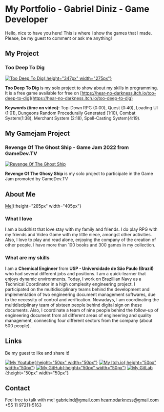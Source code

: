 # My Portfolio - Gabriel Diniz - Game Developer

Hello, nice to have you here! This is where I show the games that I made. Please, be my guest to comment or ask me anything!


## My Project
### Too Deep To Dig
[![Too Deep To Dig](https://img.youtube.com/vi/tqRdO8yj7KU/0.jpg){:height="347px" width="275px"}](https://www.youtube.com/watch?v=tqRdO8yj7KU "Too Deep To Dig") 

**Too Deep To Dig** is my solo project to show about my skills in programming. It is a free game available for free on [https://hear-no-darkness.itch.io/too-deep-to-dig](https://hear-no-darkness.itch.io/too-deep-to-dig)

**Keywords (time on video):** Top-Down RPG (0:00), Quest (0:40), Loading UI (1:01), Dungeons Random Procedurally Generated (1:10), Combat System(1:38), Merchant System (2:18), Spell-Casting System(4:19). 

## My Gamejam Project
### Revenge Of The Ghost Ship - Game Jam 2022 from GameDev.TV
[![Revenge Of The Ghost Ship](https://img.itch.zone/aW1nLzkwNTczNTMucG5n/original/tWG15k.png)](https://img.itch.zone/aW1nLzkwNTczNTMucG5n/347x500/O6TH0f.png "Revenge Of The Ghost Ship")

**Revenge Of The Ghosy Ship** is my solo project to participate in the Game Jam promoted by GameDev.TV 

## About Me
[Me!](images/foto.jpg "Me!"){:height="285px" width="405px"}

### What I love
I am a buddhist that love stay with my family and friends. I do play RPG with my friends and Video Game with my little niece, amongst other activities. Also, I love to play and read alone, enjoying the company of the creation of other people. I have more than 100 books and 300 games in my collection.

### What are my skills
I am a **Chemical Engineer** from **USP - Universidade de São Paulo (Brazil)** who had several different jobs and positions. I am a quick-learner that enjoys dynamic environments.
Today, I work on Brazillian Navy as a Technical Coordinator in a high complexity engineering project. I participated on the multidisciplinary teams behind the development and implementation of two engineering document management softwares, due to the necessity of control and verification. Nowadays, I am coordinating the multidisciplinary team of sixteen people behind digital sign on these documents.
Also, I coordinate a team of nine people behind the follow-up of engineering document from all different areas of engineering and quality management, connecting four different sectors from the company (about 500 people).


## Links
Be my guest to like and share it!

[![My Youtube](https://brandeps.com/icon-download/Y/Youtube-icon-vector-02.svg){:height="50px" width="50px"}](https://www.youtube.com/channel/UCF5SJBWl3d_LE6hT3I6gNig "Hear No Darkness on Youtube")         [![My Itch.io](https://static.itch.io/images/itchio-textless-black.svg){:height="50px" width="50px"}](https://hear-no-darkness.itch.io "Hear No Darkness on Youtube")         [![My GitHub](https://github.githubassets.com/images/modules/logos_page/GitHub-Mark.png){:height="50px" width="50px"}](https://github.com/gabrielndiniz "Gabriel N Diniz on GitHub")         [![My GitLab](https://about.gitlab.com/images/press/press-kit-icon.svg){:height="50px" width="50px"}](https://gitlab.com/gabrielnd1/ "Gabriel N Diniz on GitLab")


## Contact
Feel free to talk with me!
gabrielnd@gmail.com
hearnodarkness@gmail.com
+55 11 97211-5163